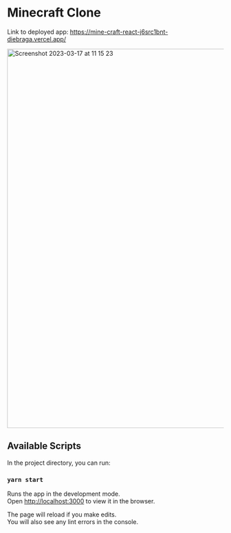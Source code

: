 # Minecraft Clone

Link to deployed app: <a href="https://mine-craft-react-j6src1bnt-diebraga.vercel.app/Minecraft Clone">https://mine-craft-react-j6src1bnt-diebraga.vercel.app/</a>

<img width="880" alt="Screenshot 2023-03-17 at 11 15 23" src="https://user-images.githubusercontent.com/52054459/225892189-affbd469-5e98-4d18-be76-c9d2a7803ca4.png">

## Available Scripts

In the project directory, you can run:

### `yarn start`

Runs the app in the development mode.\
Open [http://localhost:3000](http://localhost:3000) to view it in the browser.

The page will reload if you make edits.\
You will also see any lint errors in the console.
